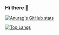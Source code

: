 ### Hi there 👋

<!-- <a href="https://github.com/anuraghazra/github-readme-stats">
  <img style="width: 50%;" align="center" src="https://github-readme-stats.vercel.app/api?username=isaacy-125&count_private=true&show_icons=true&theme=calm" />
</a>
<a href="https://github.com/anuraghazra/github-readme-stats">
  <img align="center" src="https://github-readme-stats.vercel.app/api/top-langs/?username=isaacy-125&layout=compact" />
</a> -->
[![Anurag's GitHub stats](https://github-readme-stats.vercel.app/api?username=isaacy-125&count_private=true&show_icons=true&theme=calm)](https://github.com/anuraghazra/github-readme-stats)

[![Top Langs](https://github-readme-stats.vercel.app/api/top-langs/?username=isaacy-125&layout=compact)](https://github.com/anuraghazra/github-readme-stats)


<!--
**isaacy-125/isaacy-125** is a ✨ _special_ ✨ repository because its `README.md` (this file) appears on your GitHub profile.

Here are some ideas to get you started:

- 🔭 I’m currently working on ...
- 🌱 I’m currently learning ...
- 👯 I’m looking to collaborate on ...
- 🤔 I’m looking for help with ...
- 💬 Ask me about ...
- 📫 How to reach me: ...
- 😄 Pronouns: ...
- ⚡ Fun fact: ...
-->
